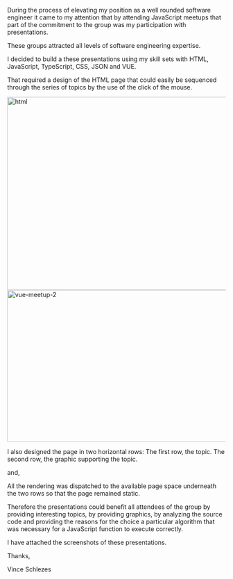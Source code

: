 During the process of elevating my position as a well rounded software engineer it came to my attention that by attending JavaScript meetups that part of the commitment to the group was my participation with presentations. 

These groups attracted all levels of software engineering expertise. 

I decided to build a these presentations using my skill sets with HTML, JavaScript, TypeScript, CSS, JSON and VUE.  

That required a design of the HTML page that could easily be sequenced through the series of topics by the use of the click of the mouse.

<img width="1312" height="445" alt="html" src="https://github.com/user-attachments/assets/838e57aa-21aa-46e2-9341-e7dee934aed0" />


<img width="554" height="350" alt="vue-meetup-2" src="https://github.com/user-attachments/assets/fa253ad9-5415-422d-875d-d720f9ff2bcc" />


I also designed the page in two horizontal rows: The first row, the topic. The second row, the  graphic supporting the topic.

and,

All the rendering was dispatched to the available page space underneath the two rows so that the page remained static.

Therefore the presentations could benefit all attendees of the group by providing interesting topics, by providing graphics, by analyzing the source code and providing the reasons for the choice a particular algorithm that was necessary for a JavaScript function to execute correctly.

I have attached the screenshots of these presentations.

Thanks,

Vince Schlezes




